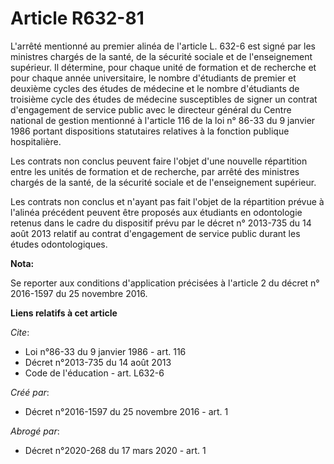 # Article R632-81

L'arrêté mentionné au premier alinéa de l'article L. 632-6 est signé par les ministres chargés de la santé, de la sécurité
sociale et de l'enseignement supérieur. Il détermine, pour chaque unité de formation et de recherche et pour chaque année
universitaire, le nombre d'étudiants de premier et deuxième cycles des études de médecine et le nombre d'étudiants de
troisième cycle des études de médecine susceptibles de signer un contrat d'engagement de service public avec le directeur
général du Centre national de gestion mentionné à l'article 116 de la loi n° 86-33 du 9 janvier 1986 portant dispositions
statutaires relatives à la fonction publique hospitalière. 

Les contrats non conclus peuvent faire l'objet d'une nouvelle répartition entre les unités de formation et de recherche, par
arrêté des ministres chargés de la santé, de la sécurité sociale et de l'enseignement supérieur. 

Les contrats non conclus et n'ayant pas fait l'objet de la répartition prévue à l'alinéa précédent peuvent être proposés aux
étudiants en odontologie retenus dans le cadre du dispositif prévu par le décret n° 2013-735 du 14 août 2013 relatif au
contrat d'engagement de service public durant les études odontologiques.

**Nota:**

Se reporter aux conditions d'application précisées à l'article 2 du décret n° 2016-1597 du 25 novembre 2016.

**Liens relatifs à cet article**

_Cite_:

  - Loi n°86-33 du 9 janvier 1986 - art. 116
  - Décret n°2013-735 du 14 août 2013
  - Code de l'éducation - art. L632-6

_Créé par_:

  - Décret n°2016-1597 du 25 novembre 2016 - art. 1

_Abrogé par_:

  - Décret n°2020-268 du 17 mars 2020 - art. 1
